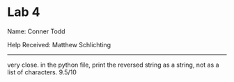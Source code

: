 # Lab 4
Name: Conner Todd

Help Received: Matthew Schlichting

-----------------------
very close. in the python file, print the reversed string as a string, not as a list of characters. 9.5/10
